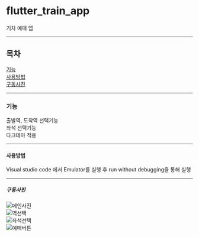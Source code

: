 # flutter_train_app

기차 예매 앱

---
## 목차
[기능](#기능)  
[사용방법](#사용방법)  
[구동사진](#구동사진)  





---

### 기능

출발역, 도착역 선택기능  
좌석 선택기능  
다크테마 적용   





---

#### 사용방법

Visual studio code 에서 Emulator를 실행 후 run without debugging을 통해 실행





---

##### 구동사진

![메인사진](https://github.com/0Ca-t0/flutter_train_app/blob/main/lib/%EB%A9%94%EC%9D%B8%ED%99%94%EB%A9%B4.jpg)  
![역선택](https://github.com/0Ca-t0/flutter_train_app/blob/main/lib/%EC%97%AD%EC%84%A0%ED%83%9D.jpg)  
![좌석선택](https://github.com/0Ca-t0/flutter_train_app/blob/main/lib/%EC%A2%8C%EC%84%9D%EC%84%A0%ED%83%9D.jpg)  
![예매버튼](https://github.com/0Ca-t0/flutter_train_app/blob/main/lib/%EC%98%88%EB%A7%A4%EB%B2%84%ED%8A%BC.jpg)

